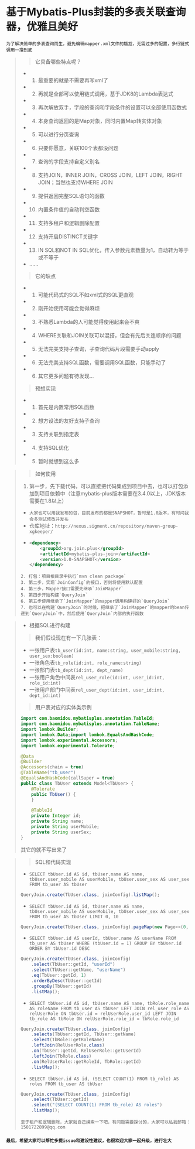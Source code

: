 <H1>
基于Mybatis-Plus封装的多表关联查询器，优雅且美好
</H1>

`为了解决简单的多表查询而生，避免编辑mapper.xml文件的尴尬，无需过多的配置，多行链式调用一撸到底`

> > 它具备哪些特点呢？
> - 1. 最重要的就是不需要再写xml了
> - 2. 再就是全部可以使用链式调用，基于JDK8的Lambda表达式
> - 3. 再次解放双手，字段的查询和字段条件的设置可以全部使用函数式
> - 4. 本身查询返回的是Map对象，同时内置Map转实体对象
> - 5. 可以进行分页查询
> - 6. 只要你愿意，关联100个表都没问题
> - 7. 查询的字段支持自定义别名
> - 8. 支持JOIN，INNER JOIN，CROSS JOIN，LEFT JOIN，RIGHT JOIN；当然也支持WHERE JOIN
> - 9. 提供返回完整SQL语句的函数
> - 10. 内置条件值的自动判空函数
> - 11. 支持多租户和逻辑删除配置
> - 12. 支持开启DISTINCT关键字
> - 13. IN SQL和NOT IN SQL优化，传入参数元素数量为1，自动转为等于或不等于
> - ......
> > 它的缺点
> - 1. 可能代码式的SQL不如xml式的SQL更直观
> - 2. 刚开始使用可能会觉得麻烦
> - 3. 不熟悉Lambda的人可能觉得使用起来会不爽
> - 4. WHERE关联和JOIN关联可以混搭，但会有先后关连顺序的问题
> - 5. 无法完美支持子查询，子查询代码片段需要手动apply
> - 6. 无法完美支持SQL函数，需要调用SQL函数，只能手动了
> - 6. 其它更多问题有待发现...
> 
> > 预想实现
> - 1. 首先是内置常用SQL函数
> - 2. 想方设法的友好支持子查询
> - 3. 支持关联到指定表
> - 4. 支持SQL优化
> - 5. 暂时就想到这么多

>>如何使用
> 1. 第一步，先下载代码，可以直接把代码集成到项目中去，也可以打包添加到项目依赖中（注意mybatis-plus版本需要在3.4.0以上，JDK版本需要在1.8以上）
> - `大家也可以用我发布的包，目前发布的都是SNAPSHOT，暂时是1.0版本，有时间我会多测试修改并发布`
> - 仓库地址：`http://nexus.sigment.cn/repository/maven-group-xgkeeper/`
> - ```xml
>   <dependency>
>       <groupId>org.join.plus</groupId>
>       <artifactId>mybatis-plus-join</artifactId>
>       <version>1.0-SNAPSHOT</version>
>   </dependency>
> ```
> 2. 打包：项目根目录中执行`mvn clean package`
> 3. 第二步，实现`JoinConfig`的接口，否则将使用默认配置
> 4. 第三步，Mapper接口需要先继承`JoinMapper`
> 5. 第四步开始构建`QueryJoin`
> 6. 第五步使用继承了`JoinMapper`的mapper调用构建好的`QueryJoin`
> 7. 也可以在构建`QueryJoin`的时候，把继承了`JoinMapper`的mapper的bean传递到`QueryJoin`中，然后使用`QueryJoin`内部的执行函数

> + 根据SQL进行构建
> > 我们假设现在有一下几张表：
> - 一张用户表`tb_user(id:int, name:string, user_mobile:string, user_sex:boolean)`
> - 一张角色表`tb_role(id:int, role_name:string)`
> - 一张部门表`tb_dept(id:int, dept_name)`
> - 一张用户角色中间表`rel_user_role(id:int, user_id:int, role_id:int)`
> - 一张用户部门中间表`rel_user_dept(id:int, user_id:int, dept_id:int)`
> > 用户表对应的实体类示例
> ```java
> import com.baomidou.mybatisplus.annotation.TableId;
> import com.baomidou.mybatisplus.annotation.TableName; 
> import lombok.Builder; 
> import lombok.Data;import lombok.EqualsAndHashCode;
> import lombok.experimental.Accessors;
> import lombok.experimental.Tolerate;
> 
> @Data
> @Builder
> @Accessors(chain = true)
> @TableName("tb_user")
> @EqualsAndHashCode(callSuper = true)
> public class TbUser extends Model<TbUser> {
>     @Tolerate
>     public TbUser() {
>     }
> 
>     @TableId
>     private Integer id;
>     private String name;
>     private String userMobile;
>     private String userSex;
> }
> ```
> 其它的就不写出来了

> > SQL和代码实现
> - `SELECT tbUser.id AS id, tbUser.name AS name, tbUser.user_mobile AS userMobile, tbUser.user_sex AS user_sex FROM tb_user AS tbUser`
> ```java 
> QueryJoin.create(TbUser.class, joinConfig).listMap(); 
> ```
> - `SELECT tbUser.id AS id, tbUser.name AS name, tbUser.user_mobile AS userMobile, tbUser.user_sex AS user_sex FROM tb_user AS tbUser LIMIT 0, 10`
> ```java 
> QueryJoin.create(TbUser.class, joinConfig).pageMap(new Page<>(0, 10)); 
> ```
> - `SELECT tbUser.id AS userId, tbUser.name AS userName FROM tb_user AS tbUser WHERE (tbUser.id = 1) GROUP BY tbUser.id ORDER BY tbUser.id DESC`
> ```java
> QueryJoin.create(TbUser.class, joinConfig)
>     .select(TbUser::getId, "userId")
>     .select(TbUser::getName, "userName")
>     .eq(TbUser::getId, 1)
>     .orderByDesc(TbUser::getId)
>     .groupBy(TbUser::getId)
>     .listMap();
> ```
> - `SELECT tbUser.id AS id, tbUser.name AS name, tbRole.role_name AS roleName FROM tb_user AS tbUser LEFT JOIN rel_user_role AS relUserRole ON tbUser.id = relUserRole.user_id LEFT JOIN tb_role AS tbRole ON relUserRole.role_id = tbRole.role_id`
> ```java
> QueryJoin.create(TbUser.class, joinConfig)
>     .selects(TbUser::getId, TbUser::getName)
>     .select(TbRole::getRoleName)
>     .leftJoin(RelUserRole.class)
>     .on(TbUser::getId, RelUserRole::getUserId)
>     .leftJoin(TbRole.class)
>     .on(RelUserRole::getRoleId, TbRole::getId)
>     .listMap();
> ```
> 
> - `SELECT tbUser.id AS id, (SELECT COUNT(1) FROM tb_role) AS roles FROM tb_user AS tbUser`
> ```java
> QueryJoin.create(TbUser.class, joinConfig)
>     .select(TbUser::getId)
>     .select("(SELECT COUNT(1) FROM tb_role) AS roles")
>     .listMap();
> ```
> `至于租户和逻辑删除，大家就自己摸索一下吧，有问题需要探讨的，大家可以私我邮箱：1501722899@qq.com`

#### `最后，希望大家可以帮忙多提issue和建设性建议，也很欢迎大家一起升级，进行壮大`
